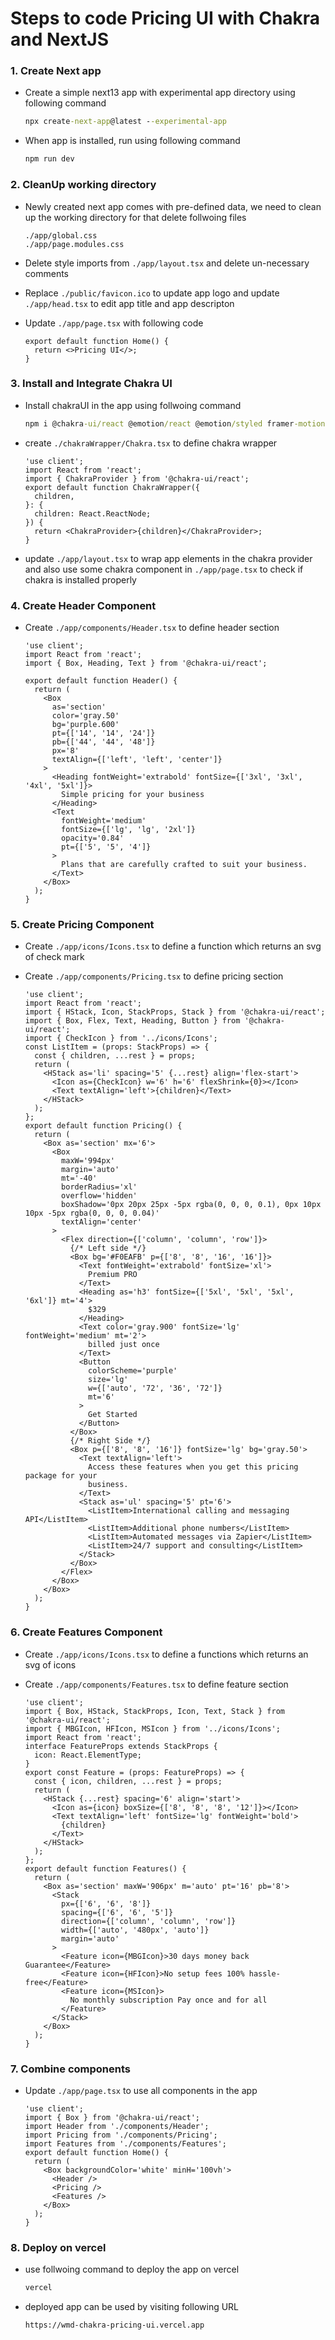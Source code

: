 # Steps to code Pricing UI with Chakra and NextJS

### 1. Create Next app

- Create a simple next13 app with experimental app directory using following command

  ```cmd
  npx create-next-app@latest --experimental-app
  ```

- When app is installed, run using following command

  ```cmd
  npm run dev
  ```

### 2. CleanUp working directory

- Newly created next app comes with pre-defined data, we need to clean up the working directory for that delete follwoing files

  ```
  ./app/global.css
  ./app/page.modules.css
  ```

- Delete style imports from `./app/layout.tsx` and delete un-necessary comments
- Replace `./public/favicon.ico` to update app logo and update `./app/head.tsx` to edit app title and app descripton
- Update `./app/page.tsx` with following code

  ```tsx
  export default function Home() {
    return <>Pricing UI</>;
  }
  ```

### 3. Install and Integrate Chakra UI

- Install chakraUI in the app using follwoing command

  ```cmd
  npm i @chakra-ui/react @emotion/react @emotion/styled framer-motion
  ```

- create `./chakraWrapper/Chakra.tsx` to define chakra wrapper

  ```tsx
  'use client';
  import React from 'react';
  import { ChakraProvider } from '@chakra-ui/react';
  export default function ChakraWrapper({
    children,
  }: {
    children: React.ReactNode;
  }) {
    return <ChakraProvider>{children}</ChakraProvider>;
  }
  ```

- update `./app/layout.tsx` to wrap app elements in the chakra provider and also use some chakra component in `./app/page.tsx` to check if chakra is installed properly

### 4. Create Header Component

- Create `./app/components/Header.tsx` to define header section

  ```tsx
  'use client';
  import React from 'react';
  import { Box, Heading, Text } from '@chakra-ui/react';

  export default function Header() {
    return (
      <Box
        as='section'
        color='gray.50'
        bg='purple.600'
        pt={['14', '14', '24']}
        pb={['44', '44', '48']}
        px='8'
        textAlign={['left', 'left', 'center']}
      >
        <Heading fontWeight='extrabold' fontSize={['3xl', '3xl', '4xl', '5xl']}>
          Simple pricing for your business
        </Heading>
        <Text
          fontWeight='medium'
          fontSize={['lg', 'lg', '2xl']}
          opacity='0.84'
          pt={['5', '5', '4']}
        >
          Plans that are carefully crafted to suit your business.
        </Text>
      </Box>
    );
  }
  ```

### 5. Create Pricing Component

- Create `./app/icons/Icons.tsx` to define a function which returns an svg of check mark

- Create `./app/components/Pricing.tsx` to define pricing section

  ```tsx
  'use client';
  import React from 'react';
  import { HStack, Icon, StackProps, Stack } from '@chakra-ui/react';
  import { Box, Flex, Text, Heading, Button } from '@chakra-ui/react';
  import { CheckIcon } from '../icons/Icons';
  const ListItem = (props: StackProps) => {
    const { children, ...rest } = props;
    return (
      <HStack as='li' spacing='5' {...rest} align='flex-start'>
        <Icon as={CheckIcon} w='6' h='6' flexShrink={0}></Icon>
        <Text textAlign='left'>{children}</Text>
      </HStack>
    );
  };
  export default function Pricing() {
    return (
      <Box as='section' mx='6'>
        <Box
          maxW='994px'
          margin='auto'
          mt='-40'
          borderRadius='xl'
          overflow='hidden'
          boxShadow='0px 20px 25px -5px rgba(0, 0, 0, 0.1), 0px 10px 10px -5px rgba(0, 0, 0, 0.04)'
          textAlign='center'
        >
          <Flex direction={['column', 'column', 'row']}>
            {/* Left side */}
            <Box bg='#F0EAFB' p={['8', '8', '16', '16']}>
              <Text fontWeight='extrabold' fontSize='xl'>
                Premium PRO
              </Text>
              <Heading as='h3' fontSize={['5xl', '5xl', '5xl', '6xl']} mt='4'>
                $329
              </Heading>
              <Text color='gray.900' fontSize='lg' fontWeight='medium' mt='2'>
                billed just once
              </Text>
              <Button
                colorScheme='purple'
                size='lg'
                w={['auto', '72', '36', '72']}
                mt='6'
              >
                Get Started
              </Button>
            </Box>
            {/* Right Side */}
            <Box p={['8', '8', '16']} fontSize='lg' bg='gray.50'>
              <Text textAlign='left'>
                Access these features when you get this pricing package for your
                business.
              </Text>
              <Stack as='ul' spacing='5' pt='6'>
                <ListItem>International calling and messaging API</ListItem>
                <ListItem>Additional phone numbers</ListItem>
                <ListItem>Automated messages via Zapier</ListItem>
                <ListItem>24/7 support and consulting</ListItem>
              </Stack>
            </Box>
          </Flex>
        </Box>
      </Box>
    );
  }
  ```

### 6. Create Features Component

- Create `./app/icons/Icons.tsx` to define a functions which returns an svg of icons

- Create `./app/components/Features.tsx` to define feature section

  ```tsx
  'use client';
  import { Box, HStack, StackProps, Icon, Text, Stack } from '@chakra-ui/react';
  import { MBGIcon, HFIcon, MSIcon } from '../icons/Icons';
  import React from 'react';
  interface FeatureProps extends StackProps {
    icon: React.ElementType;
  }
  export const Feature = (props: FeatureProps) => {
    const { icon, children, ...rest } = props;
    return (
      <HStack {...rest} spacing='6' align='start'>
        <Icon as={icon} boxSize={['8', '8', '8', '12']}></Icon>
        <Text textAlign='left' fontSize='lg' fontWeight='bold'>
          {children}
        </Text>
      </HStack>
    );
  };
  export default function Features() {
    return (
      <Box as='section' maxW='906px' m='auto' pt='16' pb='8'>
        <Stack
          px={['6', '6', '8']}
          spacing={['6', '6', '5']}
          direction={['column', 'column', 'row']}
          width={['auto', '480px', 'auto']}
          margin='auto'
        >
          <Feature icon={MBGIcon}>30 days money back Guarantee</Feature>
          <Feature icon={HFIcon}>No setup fees 100% hassle-free</Feature>
          <Feature icon={MSIcon}>
            No monthly subscription Pay once and for all
          </Feature>
        </Stack>
      </Box>
    );
  }
  ```

### 7. Combine components

- Update `./app/page.tsx` to use all components in the app

  ```tsx
  'use client';
  import { Box } from '@chakra-ui/react';
  import Header from './components/Header';
  import Pricing from './components/Pricing';
  import Features from './components/Features';
  export default function Home() {
    return (
      <Box backgroundColor='white' minH='100vh'>
        <Header />
        <Pricing />
        <Features />
      </Box>
    );
  }
  ```

### 8. Deploy on vercel

- use follwoing command to deploy the app on vercel

  ```cmd
  vercel
  ```

- deployed app can be used by visiting following URL

  ```url
  https://wmd-chakra-pricing-ui.vercel.app
  ```
